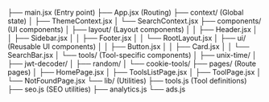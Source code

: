├── main.jsx (Entry point)
├── App.jsx (Routing)
├── context/ (Global state)
│   ├── ThemeContext.jsx
│   └── SearchContext.jsx
├── components/ (UI components)
│   ├── layout/ (Layout components)
│   │   ├── Header.jsx
│   │   ├── Sidebar.jsx
│   │   ├── Footer.jsx
│   │   └── RootLayout.jsx
│   ├── ui/ (Reusable UI components)
│   │   ├── Button.jsx
│   │   ├── Card.jsx
│   │   └── SearchBar.jsx
│   └── tools/ (Tool-specific components)
│       ├── unix-time/
│       ├── jwt-decoder/
│       ├── random/
│       └── cookie-tools/
├── pages/ (Route pages)
│   ├── HomePage.jsx
│   ├── ToolsListPage.jsx
│   ├── ToolPage.jsx
│   └── NotFoundPage.jsx
└── lib/ (Utilities)
    ├── tools.js (Tool definitions)
    ├── seo.js (SEO utilities)
    ├── analytics.js
    └── ads.js